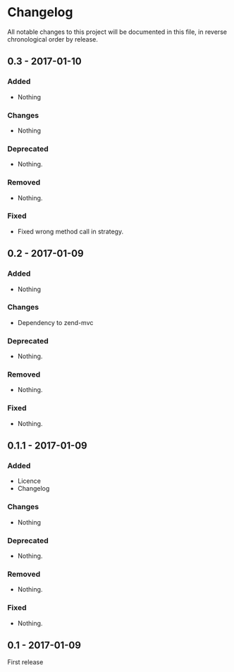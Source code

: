 # Changelog

All notable changes to this project will be documented in this file, in reverse chronological order by release.

## 0.3 - 2017-01-10

### Added

- Nothing

### Changes

- Nothing

### Deprecated

- Nothing.

### Removed

- Nothing.

### Fixed

- Fixed wrong method call in strategy.

## 0.2 - 2017-01-09

### Added

- Nothing

### Changes

- Dependency to zend-mvc

### Deprecated

- Nothing.

### Removed

- Nothing.

### Fixed

- Nothing.

## 0.1.1 - 2017-01-09

### Added

- Licence
- Changelog

### Changes

- Nothing

### Deprecated

- Nothing.

### Removed

- Nothing.

### Fixed

- Nothing.

## 0.1 - 2017-01-09
First release